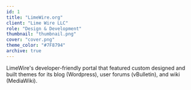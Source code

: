 ```yaml
---
id: 1
title: "LimeWire.org"
client: "Lime Wire LLC"
role: "Design & Development"
thumbnail: "thumbnail.png"
cover: "cover.png"
theme_color: "#7F8794"
archive: true
---
```


LimeWire's developer-friendly portal that featured custom designed and built themes for its blog (Wordpress), user forums (vBulletin), and wiki (MediaWiki).
